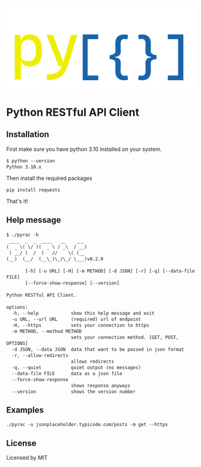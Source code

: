 ![pyrac](./pyrac.png)
# Python RESTful API Client
## Installation
First make sure you have python 3.10 installed on your system.
```
$ python --version
Python 3.10.x
```

Then install the required packages
```
pip install requests
```
That's it!

## Help message
```
$ ./pyrac -h
 ____  _  _  ____   __    ___   
(  _ \( \/ )(  _ \ / _\  / __)  
 ) __/ )  /  )   //    \( (__   
(__)  (__/  (__\_)\_/\_/ \___)v0.2.0
            
       [-h] [-u URL] [-H] [-m METHOD] [-d JSON] [-r] [-q] [--data-file FILE]
       [--force-show-response] [--version]

Python RESTful API Client.

options:
  -h, --help            show this help message and exit
  -u URL, --url URL     (required) url of endpoint
  -H, --https           sets your connection to https
  -m METHOD, --method METHOD
                        sets your connection method. [GET, POST, OPTIONS]
  -d JSON, --data JSON  data that want to be passed in json format
  -r, --allow-redirects
                        allows redirects
  -q, --quiet           quiet output (no messages)
  --data-file FILE      data as a json file
  --force-show-response
                        shows response anyways
  --version             shows the version number
```
## Examples
```
./pyrac -u jsonplaceholder.typicode.com/posts -m get --https
```
## License
Licensed by MIT
